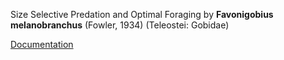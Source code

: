 Size Selective Predation and Optimal Foraging by __Favonigobius melanobranchus__ (Fowler, 1934) (Teleostei: Gobidae)

[Documentation](http://nbviewer.ipython.org/github/rah/optimal-size-selection/tree/master/ipython/)
